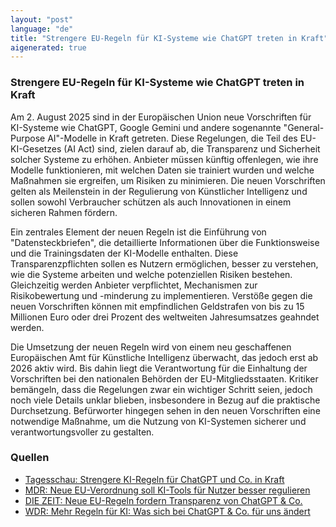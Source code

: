 ```yaml
---
layout: "post"
language: "de"
title: "Strengere EU-Regeln für KI-Systeme wie ChatGPT treten in Kraft"
aigenerated: true
---
```


### Strengere EU-Regeln für KI-Systeme wie ChatGPT treten in Kraft

Am 2. August 2025 sind in der Europäischen Union neue Vorschriften für KI-Systeme wie ChatGPT, Google Gemini und andere sogenannte "General-Purpose AI"-Modelle in Kraft getreten. Diese Regelungen, die Teil des EU-KI-Gesetzes (AI Act) sind, zielen darauf ab, die Transparenz und Sicherheit solcher Systeme zu erhöhen. Anbieter müssen künftig offenlegen, wie ihre Modelle funktionieren, mit welchen Daten sie trainiert wurden und welche Maßnahmen sie ergreifen, um Risiken zu minimieren. Die neuen Vorschriften gelten als Meilenstein in der Regulierung von Künstlicher Intelligenz und sollen sowohl Verbraucher schützen als auch Innovationen in einem sicheren Rahmen fördern.  

<!--more-->

Ein zentrales Element der neuen Regeln ist die Einführung von "Datensteckbriefen", die detaillierte Informationen über die Funktionsweise und die Trainingsdaten der KI-Modelle enthalten. Diese Transparenzpflichten sollen es Nutzern ermöglichen, besser zu verstehen, wie die Systeme arbeiten und welche potenziellen Risiken bestehen. Gleichzeitig werden Anbieter verpflichtet, Mechanismen zur Risikobewertung und -minderung zu implementieren. Verstöße gegen die neuen Vorschriften können mit empfindlichen Geldstrafen von bis zu 15 Millionen Euro oder drei Prozent des weltweiten Jahresumsatzes geahndet werden.  

Die Umsetzung der neuen Regeln wird von einem neu geschaffenen Europäischen Amt für Künstliche Intelligenz überwacht, das jedoch erst ab 2026 aktiv wird. Bis dahin liegt die Verantwortung für die Einhaltung der Vorschriften bei den nationalen Behörden der EU-Mitgliedsstaaten. Kritiker bemängeln, dass die Regelungen zwar ein wichtiger Schritt seien, jedoch noch viele Details unklar blieben, insbesondere in Bezug auf die praktische Durchsetzung. Befürworter hingegen sehen in den neuen Vorschriften eine notwendige Maßnahme, um die Nutzung von KI-Systemen sicherer und verantwortungsvoller zu gestalten.  

### Quellen
- [Tagesschau: Strengere KI-Regeln für ChatGPT und Co. in Kraft](https://www.tagesschau.de/ausland/europa/eu-regeln-ki-100.html)  
- [MDR: Neue EU-Verordnung soll KI-Tools für Nutzer besser regulieren](https://www.mdr.de/ratgeber/neu-ab/ki-kuenstliche-intelligenz-unternehmen-100.html)  
- [DIE ZEIT: Neue EU-Regeln fordern Transparenz von ChatGPT & Co.](https://www.zeit.de/news/2025-08/01/neue-eu-regeln-fordern-transparenz-von-chatgpt-co)  
- [WDR: Mehr Regeln für KI: Was sich bei ChatGPT & Co. für uns ändert](https://www1.wdr.de/nachrichten/eu-ai-act-mehr-transparenz-und-dokumentation-100.html)
